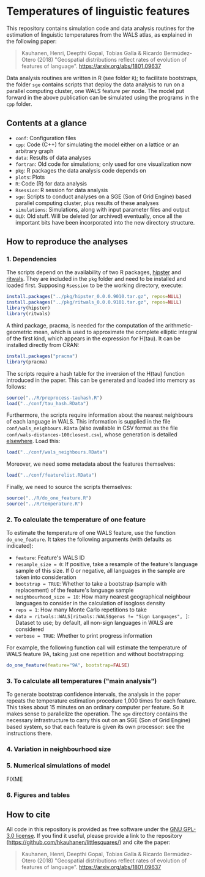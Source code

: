 # Temperatures of linguistic features

This repository contains simulation code and data analysis routines for the estimation of linguistic temperatures from the WALS atlas, as explained in the following paper:

> Kauhanen, Henri, Deepthi Gopal, Tobias Galla & Ricardo Bermúdez-Otero (2018) "Geospatial distributions reflect rates of evolution of features of language". <https://arxiv.org/abs/1801.09637>

Data analysis routines are written in R (see folder `R`); to facilitate bootstraps, the folder `sge` contains scripts that deploy the data analysis to run on a parallel computing cluster, one WALS feature per node. The model put forward in the above publication can be simulated using the programs in the `cpp` folder.


## Contents at a glance

* `conf`: Configuration files
* `cpp`: Code (C++) for simulating the model either on a lattice or an arbitrary graph
* `data`: Results of data analyses
* `fortran`: Old code for simulations; only used for one visualization now
* `pkg`: R packages the data analysis code depends on
* `plots`: Plots
* `R`: Code (R) for data analysis
* `Rsession`: R session for data analysis
* `sge`: Scripts to conduct analyses on a SGE (Son of Grid Engine) based parallel computing cluster, plus results of these analyses
* `simulations`: Simulations, along with input parameter files and output
* `OLD`: Old stuff. Will be deleted (or archived) eventually, once all the important bits have been incorporated into the new directory structure.


## How to reproduce the analyses

### 1. Dependencies

The scripts depend on the availability of two R packages, [hipster](https://github.com/hkauhanen/hipster) and [ritwals](https://hkauhanen.github.io/ritwals). They are included in the `pkg` folder and need to be installed and loaded first. Supposing `Rsession` to be the working directory, execute:

``` r
install.packages("../pkg/hipster_0.0.0.9010.tar.gz", repos=NULL)
install.packages("../pkg/ritwals_0.0.0.9101.tar.gz", repos=NULL)
library(hipster)
library(ritwals)
```

A third package, pracma, is needed for the computation of the arithmetic-geometric mean, which is used to approximate the complete elliptic integral of the first kind, which appears in the expression for H(tau). It can be installed directly from CRAN:

``` r
install.packages("pracma")
library(pracma)
```

The scripts require a hash table for the inversion of the H(tau) function introduced in the paper. This can be generated and loaded into memory as follows:

``` r
source("../R/preprocess-tauhash.R")
load("../conf/tau_hash.RData")
```

Furthermore, the scripts require information about the nearest neighbours of each language in WALS. This information is supplied in the file `conf/wals_neighbours.RData` (also available in CSV format as the file `conf/wals-distances-100closest.csv`), whose generation is detailed [elsewhere](https://github.com/hkauhanen/wals-distances). Load this:

``` r
load("../conf/wals_neighbours.RData")
```

Moreover, we need some metadata about the features themselves:

``` r
load("../conf/featurelist.RData")
```

Finally, we need to source the scripts themselves:

``` r
source("../R/do_one_feature.R")
source("../R/temperature.R")
```


### 2. To calculate the temperature of one feature

To estimate the temperature of one WALS feature, use the function `do_one_feature`. It takes the following arguments (with defaults as indicated):

* `feature`: Feature's WALS ID
* `resample_size = 0`: If positive, take a resample of the feature's language sample of this size. If 0 or negative, all languages in the sample are taken into consideration
* `bootstrap = TRUE`: Whether to take a bootstrap (sample with replacement) of the feature's language sample
* `neighbourhood_size = 10`: How many nearest geographical neighbour languages to consider in the calculation of isogloss density
* `reps = 1`: How many Monte Carlo repetitions to take
* `data = ritwals::WALS[ritwals::WALS$genus != "Sign Languages", ]`: Dataset to use; by default, all non-sign languages in WALS are considered
* `verbose = TRUE`: Whether to print progress information

For example, the following function call will estimate the temperature of WALS feature 9A, taking just one repetition and without bootstrapping:

``` r
do_one_feature(feature="9A", bootstrap=FALSE)
```


### 3. To calculate all temperatures ("main analysis")

To generate bootstrap confidence intervals, the analysis in the paper repeats the temperature estimation procedure 1,000 times for each feature. This takes about 15 minutes on an ordinary computer per feature. So it makes sense to parallelize the operation. The `sge` directory contains the necessary infrastructure to carry this out on an SGE (Son of Grid Engine) based system, so that each feature is given its own processor: see the instructions there.


### 4. Variation in neighbourhood size


### 5. Numerical simulations of model

FIXME


### 6. Figures and tables


## How to cite

All code in this repository is provided as free software under the [GNU GPL-3.0 license](LICENSE). If you find it useful, please provide a link to the repository (<https://github.com/hkauhanen/littlesquares/>) and cite the paper:

> Kauhanen, Henri, Deepthi Gopal, Tobias Galla & Ricardo Bermúdez-Otero (2018) "Geospatial distributions reflect rates of evolution of features of language". <https://arxiv.org/abs/1801.09637>

